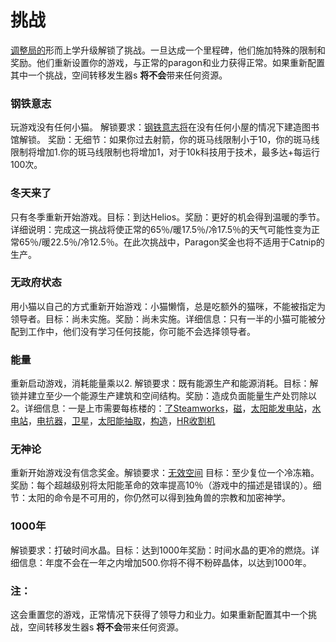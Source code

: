 # 挑战

   <a href="#Metaphysics#Adjustment_Bureau">调整局的</a>形而上学升级解锁了挑战。一旦达成一个里程碑，他们施加特殊的限制和奖励。他们重新设置你的游戏，与正常的paragon和业力获得正常。如果重新配置其中一个挑战，空间转移发生器s <strong>将不会</strong>带来任何资源。
### 钢铁意志

玩游戏没有任何小猫。 解锁要求：<a href="#Iron+Will">钢铁意志将</a>在没有任何小屋的情况下建造图书馆解锁。 奖励：无细节：如果你过去射箭，你的斑马线限制小于10，你的斑马线限制将增加1.你的斑马线限制也将增加1，对于10k科技用于技术，最多达+每运行100次。

### 冬天来了
只有冬季重新开始游戏。目标：到达Helios。奖励：更好的机会得到温暖的季节。详细说明：完成这一挑战将使正常的65％/暖17.5％/冷17.5％的天气可能性变为正常65％/暖22.5％/冷12.5％。在此次挑战中，Paragon奖金也将不适用于Catnip的生产。

### 无政府状态
用小猫以自己的方式重新开始游戏：小猫懒惰，总是吃额外的猫咪，不能被指定为领导者。目标：尚未实施。奖励：尚未实施。详细信息：只有一半的小猫可能被分配到工作中，他们没有学习任何技能，你可能不会选择领导者。

### 能量
重新启动游戏，消耗能量乘以2. 解锁要求：既有能源生产和能源消耗。目标：解锁并建立至少一个能源生产建筑和空间结构。奖励：造成负面能量生产处罚除以2。详细信息：一是上市需要每栋楼的：<a href="#Buildings#Steamworks">了Steamworks</a>，<a href="#Buildings#Magneto">磁</a>，<a href="#Buildings#Pasture">太阳能发电站</a>，<a href="#Buildings#Aqueduct">水电站</a>，<a href="#Buildings#Reactor">电抗器</a>，<a href="#Space#Deploy_Satellite">卫星</a>，<a href="?file=001-猫咪百科/07-空间/07-太阳#太阳能抽取">太阳能抽取</a>，<a href="#Space#Tectonic">构造</a>，<a href="#Space#HR_Harvester">HR收割机</a>

### 无神论
重新开始游戏没有信念奖金。解锁要求：<a href="#Technologies#Void_Space">无效空间</a> 目标：至少复位一个冷冻箱。奖励：每个超越级别将太阳能革命的效率提高10％（游戏中的描述是错误的）。细节：太阳的命令是不可用的，你仍然可以得到独角兽的宗教和加密神学。

### 1000年
解锁要求：打破时间水晶。目标：达到1000年奖励：时间水晶的更冷的燃烧。详细信息：年度不会在一年之内增加500.你将不得不粉碎晶体，以达到1000年。

### 注：
这会重置您的游戏，正常情况下获得了领导力和业力。如果重新配置其中一个挑战，空间转移发生器s <strong>将不会</strong>带来任何资源。

